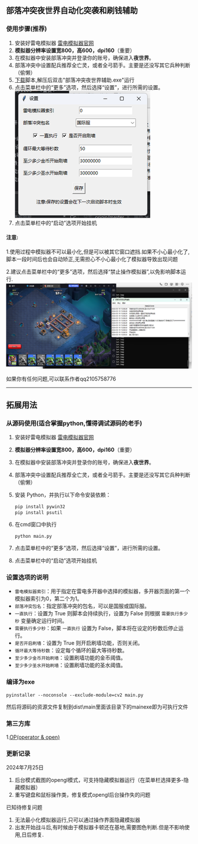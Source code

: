 ## 部落冲突夜世界自动化突袭和刷钱辅助

### 使用步骤(推荐)
1. 安装好雷电模拟器 [雷电模拟器官网](https://www.ldmnq.com/)
2. **模拟器分辨率设置宽800，高600，dpi160**（重要）
3. 在模拟器中安装部落冲突并登录你的账号，确保进入**夜世界**。
4. 部落冲突中设置配兵推荐全亡灵，或者全弓箭手。主要是还没写其它兵种判断（偷懒）
5. [下载](https://github.com/qilishidai/ClashOfClansResourceRaid/releases/tag/v2.0.2)脚本,解压后双击"部落冲突夜世界辅助.exe"运行
6. 点击菜单栏中的“更多”选项，然后选择“设置”，进行所需的设置。![设置界面](img/设置界面.png)
7. 点击菜单栏中的“启动”选项开始挂机
#### 注意:
1.使用过程中模拟器不可以最小化,但是可以被其它窗口遮挡.如果不小心最小化了,脚本一段时间后也会自动矫正,无需担心不小心最小化了模拟器导致出现问题

2.建议点击菜单栏中的“更多”选项，然后选择“禁止操作模拟器”,以免影响脚本运行.
![运行界面](img/运行界面.png)


如果你有任何问题,可以联系作者qq2105758776

---

## 拓展用法
### 从源码使用(适合掌握python,懂得调试源码的老手)

1. 安装好雷电模拟器 [雷电模拟器官网](https://www.ldmnq.com/)
2. **模拟器分辨率设置宽800，高600，dpi160**（重要）
3. 在模拟器中安装部落冲突并登录你的账号，确保进入**夜世界**。
4. 部落冲突中设置配兵推荐全亡灵，或者全弓箭手。主要是还没写其它兵种判断（偷懒）

5. 安装 Python，并执行以下命令安装依赖：
    ```
    pip install pywin32
    pip install psutil
    ```
6. 在cmd窗口中执行
   ```shell
   python main.py   
   ```
6. 点击菜单栏中的“更多”选项，然后选择“设置”，进行所需的设置。
7. 点击菜单栏中的“启动”选项开始挂机

### 设置选项的说明
- `雷电模拟器索引`：用于指定在雷电多开器中选择的模拟器，多开器页面的第一个模拟器索引为0，第二个为1。
- `部落冲突包名`：指定部落冲突的包名，可以是国服或国际服。
- `一直执行`：设置为 True 则脚本会持续执行，设置为 False 则根据 `需要执行多少秒` 变量确定运行时间。
- `需要执行多少秒`：如果 `一直执行` 设置为 False，脚本将在设定的秒数后停止运行。
- `是否开启刷墙`：设置为 True 则开启刷墙功能，否则关闭。
- `循环最大等待秒数`：设定每个循环的最大等待秒数。
- `至少多少金币开始刷墙`：设置刷墙功能的金币阈值。
- `至少多少圣水开始刷墙`：设置刷墙功能的圣水阈值。

### 编译为exe
```shell
pyinstaller --noconsole --exclude-module=cv2 main.py
```
然后将源码的资源文件复制到dist\main里面该目录下的mainexe即为可执行文件
### 第三方库
1.[OP(operator & open)](https://github.com/WallBreaker2/op)

### 更新记录
2024年7月25日
1. 后台模式截图的opengl模式，可支持隐藏模拟器运行（在菜单栏选择更多-隐藏模拟器）
2. 重写键盘和鼠标操作类，修复模式opengl后台操作失的问题

已知待修复问题
1. 无法最小化模拟器运行,只可以通过操作界面隐藏模拟器
2. 出发开始战斗后,有时候由于模拟器卡顿还在基地,需要图色判断.但是不影响使用,日后修复.

